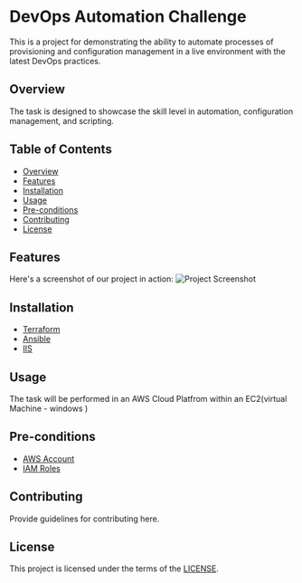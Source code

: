 # DevOps Automation Challenge
This is a project for demonstrating the ability to automate processes of provisioning and configuration management in a live environment with the latest DevOps practices.

## Overview
The task is designed to showcase the skill level in automation, configuration management, and scripting.

## Table of Contents
- [Overview](#overview)
- [Features](#features)
- [Installation](#installation)
- [Usage](#usage)
- [Pre-conditions](#pre-conditions)
- [Contributing](#contributing)
- [License](#license)

## Features
Here's a screenshot of our project in action:
![Project Screenshot](https://example.com/screenshot.png)

## Installation
- [Terraform](https://developer.hashicorp.com/terraform/tutorials/aws-get-started/install-cli)
- [Ansible](https://docs.ansible.com/ansible/latest/installation_guide/intro_installation.html)
- [IIS](https://learn.microsoft.com/en-us/iis/)

## Usage
The task will be performed in an AWS Cloud Platfrom within an EC2(virtual Machine - windows )

## Pre-conditions
- [AWS Account](https://aws.amazon.com/resources/create-account/)
- [IAM Roles](https://docs.aws.amazon.com/AWSEC2/latest/UserGuide/iam-roles-for-amazon-ec2.html)

## Contributing
Provide guidelines for contributing here.

## License
This project is licensed under the terms of the [LICENSE](https://github.com/Dan4ik7/Infigo/blob/main/LICENSE).
